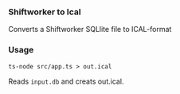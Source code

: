 ### Shiftworker to Ical

Converts a Shiftworker SQLlite file to ICAL-format

### Usage

`ts-node src/app.ts > out.ical`

Reads `input.db` and creats out.ical.
